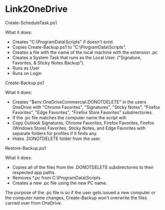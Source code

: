 # Link2OneDrive

Create-ScheduleTask.ps1

  What it does:
  - Creates "C:\ProgramData\Scripts" if doesn't exist.
  - Copies Create-Backup.ps1 to "C:\ProgramData\Scripts".
  - Creates a file with the name of the local machine with the extension .pc
  - Creates a System Task that runs as the Local User. ("Signature, Favorites, & Sticky Notes Backup").
  - Runs as User
  - Runs on Login

Create-Backup.ps1

  What it does:
  - Creates "$env:OneDriveCommercial\.DONOTDELETE" in the users OneDrive with "Chrome Favorites", "Signatures", "Sticky Notes", "Firefox Favorites", "Edge Favorites", "Firefox Store Favorites" subdirectories.
  - If the .pc file matches the computer name the script will:
  - Copy Outlook Signatures, Chrome Favorites, Firefox Favorites, Firefox (Windows Store) Favorites, Sticky Notes, and Edge Favorites with separate folders for profiles if it finds any.
  - Hides .DONOTDELETE folder from the user.

Restore-Backup.ps1

  What it does:
  - Copies all of the files from the .DONOTDELETE subdirectories to their respected app paths.
  - Removes *.pc from C:\ProgramData\Scripts
  - Creates a new .pc file using the new PC name.

The purpose of the .pc file is so if the user gets issued a new computer or the computer name changes, Create-Backup won't overwrite the files carried over from OneDrive.
